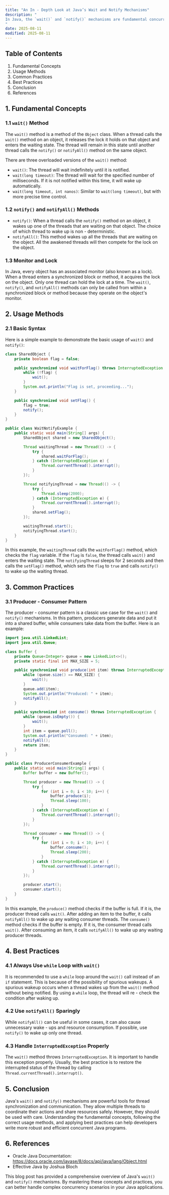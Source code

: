 ```yaml
---
title: "An In - Depth Look at Java’s Wait and Notify Mechanisms"
description: "
In Java, the `wait()` and `notify()` mechanisms are fundamental concurrency tools provided by the `Object` class. These methods play a crucial role in coordinating the execution of multiple threads, allowing them to communicate and synchronize with each other effectively. By using `wait()` and `notify()`, developers can solve complex problems related to thread - safe resource sharing, producer - consumer scenarios, and more. This blog post will take an in - depth look at these mechanisms, including their fundamental concepts, usage methods, common practices, and best practices.
"
date: 2025-08-11
modified: 2025-08-11
---
```


## Table of Contents
1. Fundamental Concepts
2. Usage Methods
3. Common Practices
4. Best Practices
5. Conclusion
6. References

## 1. Fundamental Concepts

### 1.1 `wait()` Method
The `wait()` method is a method of the `Object` class. When a thread calls the `wait()` method on an object, it releases the lock it holds on that object and enters the waiting state. The thread will remain in this state until another thread calls the `notify()` or `notifyAll()` method on the same object. 

There are three overloaded versions of the `wait()` method:
- `wait()`: The thread will wait indefinitely until it is notified.
- `wait(long timeout)`: The thread will wait for the specified number of milliseconds. If it is not notified within this time, it will wake up automatically.
- `wait(long timeout, int nanos)`: Similar to `wait(long timeout)`, but with more precise time control.

### 1.2 `notify()` and `notifyAll()` Methods
- `notify()`: When a thread calls the `notify()` method on an object, it wakes up one of the threads that are waiting on that object. The choice of which thread to wake up is non - deterministic.
- `notifyAll()`: This method wakes up all the threads that are waiting on the object. All the awakened threads will then compete for the lock on the object.

### 1.3 Monitor and Lock
In Java, every object has an associated monitor (also known as a lock). When a thread enters a synchronized block or method, it acquires the lock on the object. Only one thread can hold the lock at a time. The `wait()`, `notify()`, and `notifyAll()` methods can only be called from within a synchronized block or method because they operate on the object's monitor.

## 2. Usage Methods

### 2.1 Basic Syntax
Here is a simple example to demonstrate the basic usage of `wait()` and `notify()`:

```java
class SharedObject {
    private boolean flag = false;

    public synchronized void waitForFlag() throws InterruptedException {
        while (!flag) {
            wait();
        }
        System.out.println("Flag is set, proceeding...");
    }

    public synchronized void setFlag() {
        flag = true;
        notify();
    }
}

public class WaitNotifyExample {
    public static void main(String[] args) {
        SharedObject shared = new SharedObject();

        Thread waitingThread = new Thread(() -> {
            try {
                shared.waitForFlag();
            } catch (InterruptedException e) {
                Thread.currentThread().interrupt();
            }
        });

        Thread notifyingThread = new Thread(() -> {
            try {
                Thread.sleep(2000);
            } catch (InterruptedException e) {
                Thread.currentThread().interrupt();
            }
            shared.setFlag();
        });

        waitingThread.start();
        notifyingThread.start();
    }
}
```

In this example, the `waitingThread` calls the `waitForFlag()` method, which checks the `flag` variable. If the `flag` is `false`, the thread calls `wait()` and enters the waiting state. The `notifyingThread` sleeps for 2 seconds and then calls the `setFlag()` method, which sets the `flag` to `true` and calls `notify()` to wake up the waiting thread.

## 3. Common Practices

### 3.1 Producer - Consumer Pattern
The producer - consumer pattern is a classic use case for the `wait()` and `notify()` mechanisms. In this pattern, producers generate data and put it into a shared buffer, while consumers take data from the buffer. Here is an example:

```java
import java.util.LinkedList;
import java.util.Queue;

class Buffer {
    private Queue<Integer> queue = new LinkedList<>();
    private static final int MAX_SIZE = 5;

    public synchronized void produce(int item) throws InterruptedException {
        while (queue.size() == MAX_SIZE) {
            wait();
        }
        queue.add(item);
        System.out.println("Produced: " + item);
        notifyAll();
    }

    public synchronized int consume() throws InterruptedException {
        while (queue.isEmpty()) {
            wait();
        }
        int item = queue.poll();
        System.out.println("Consumed: " + item);
        notifyAll();
        return item;
    }
}

public class ProducerConsumerExample {
    public static void main(String[] args) {
        Buffer buffer = new Buffer();

        Thread producer = new Thread(() -> {
            try {
                for (int i = 0; i < 10; i++) {
                    buffer.produce(i);
                    Thread.sleep(100);
                }
            } catch (InterruptedException e) {
                Thread.currentThread().interrupt();
            }
        });

        Thread consumer = new Thread(() -> {
            try {
                for (int i = 0; i < 10; i++) {
                    buffer.consume();
                    Thread.sleep(200);
                }
            } catch (InterruptedException e) {
                Thread.currentThread().interrupt();
            }
        });

        producer.start();
        consumer.start();
    }
}
```

In this example, the `produce()` method checks if the buffer is full. If it is, the producer thread calls `wait()`. After adding an item to the buffer, it calls `notifyAll()` to wake up any waiting consumer threads. The `consume()` method checks if the buffer is empty. If it is, the consumer thread calls `wait()`. After consuming an item, it calls `notifyAll()` to wake up any waiting producer threads.

## 4. Best Practices

### 4.1 Always Use `while` Loop with `wait()`
It is recommended to use a `while` loop around the `wait()` call instead of an `if` statement. This is because of the possibility of spurious wakeups. A spurious wakeup occurs when a thread wakes up from the `wait()` method without being notified. By using a `while` loop, the thread will re - check the condition after waking up.

### 4.2 Use `notifyAll()` Sparingly
While `notifyAll()` can be useful in some cases, it can also cause unnecessary wake - ups and resource consumption. If possible, use `notify()` to wake up only one thread.

### 4.3 Handle `InterruptedException` Properly
The `wait()` method throws `InterruptedException`. It is important to handle this exception properly. Usually, the best practice is to restore the interrupted status of the thread by calling `Thread.currentThread().interrupt()`.

## 5. Conclusion
Java's `wait()` and `notify()` mechanisms are powerful tools for thread synchronization and communication. They allow multiple threads to coordinate their actions and share resources safely. However, they should be used with care. Understanding the fundamental concepts, following the correct usage methods, and applying best practices can help developers write more robust and efficient concurrent Java programs.

## 6. References
- Oracle Java Documentation: https://docs.oracle.com/javase/8/docs/api/java/lang/Object.html
- Effective Java by Joshua Bloch

This blog post has provided a comprehensive overview of Java's `wait()` and `notify()` mechanisms. By mastering these concepts and practices, you can better handle complex concurrency scenarios in your Java applications. 